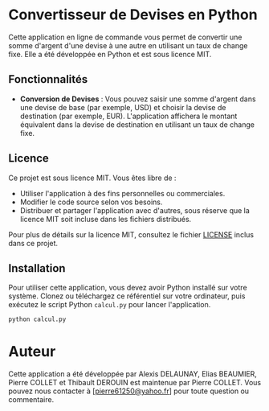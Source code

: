 # Convertisseur de Devises en Python

Cette application en ligne de commande vous permet de convertir une somme d'argent d'une devise à une autre en utilisant un taux de change fixe. Elle a été développée en Python et est sous licence MIT.

## Fonctionnalités

- **Conversion de Devises** : Vous pouvez saisir une somme d'argent dans une devise de base (par exemple, USD) et choisir la devise de destination (par exemple, EUR). L'application affichera le montant équivalent dans la devise de destination en utilisant un taux de change fixe.

## Licence

Ce projet est sous licence MIT. Vous êtes libre de :

- Utiliser l'application à des fins personnelles ou commerciales.
- Modifier le code source selon vos besoins.
- Distribuer et partager l'application avec d'autres, sous réserve que la licence MIT soit incluse dans les fichiers distribués.

Pour plus de détails sur la licence MIT, consultez le fichier [LICENSE](LICENSE) inclus dans ce projet.

## Installation

Pour utiliser cette application, vous devez avoir Python installé sur votre système. Clonez ou téléchargez ce référentiel sur votre ordinateur, puis exécutez le script Python `calcul.py` pour lancer l'application.

```bash
python calcul.py
```

# Auteur
Cette application a été développée par Alexis DELAUNAY, Elias BEAUMIER, Pierre COLLET et Thibault DEROUIN est maintenue par Pierre COLLET. Vous pouvez nous contacter à [pierre61250@yahoo.fr] pour toute question ou commentaire.
